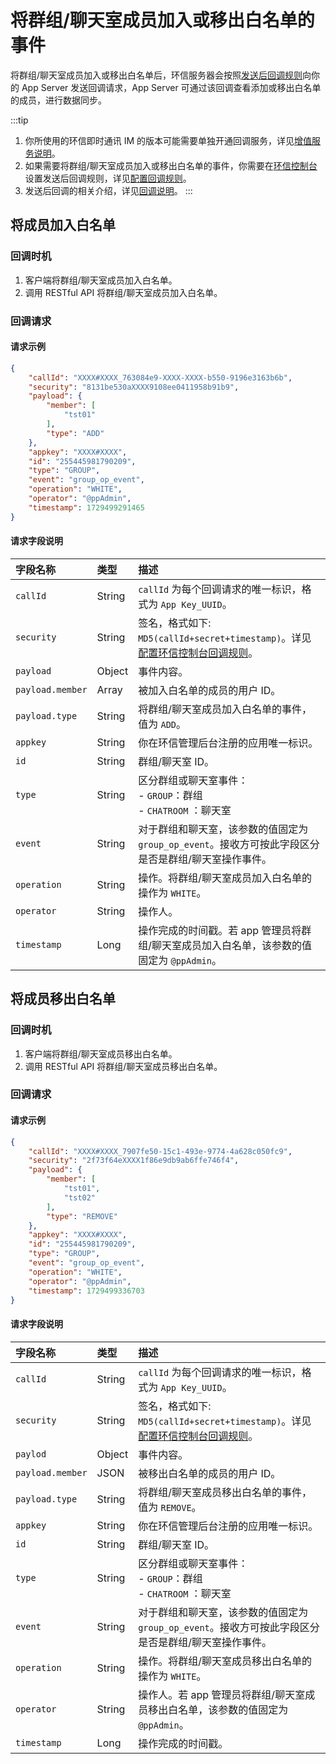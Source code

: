 # 将群组/聊天室成员加入或移出白名单的事件

将群组/聊天室成员加入或移出白名单后，环信服务器会按照[发送后回调规则](/product/enable_and_configure_IM.html#配置回调规则)向你的 App Server 发送回调请求，App Server 可通过该回调查看添加或移出白名单的成员，进行数据同步。

:::tip
1. 你所使用的环信即时通讯 IM 的版本可能需要单独开通回调服务，详见[增值服务说明](/product/pricing.html#增值服务费用)。
2. 如果需要将群组/聊天室成员加入或移出白名单的事件，你需要在[环信控制台](https://console.easemob.com/user/login)设置发送后回调规则，详见[配置回调规则](/product/enable_and_configure_IM.html#配置回调规则)。
3. 发送后回调的相关介绍，详见[回调说明](/document/server-side/callback_postsending.html)。
:::

## 将成员加入白名单

### 回调时机

1. 客户端将群组/聊天室成员加入白名单。
2. 调用 RESTful API 将群组/聊天室成员加入白名单。

### 回调请求

#### 请求示例

```json
{
	"callId": "XXXX#XXXX_763084e9-XXXX-XXXX-b550-9196e3163b6b",
	"security": "8131be530aXXXX9108ee0411958b91b9",
	"payload": {
		"member": [
			"tst01"
		],
		"type": "ADD"
	},
	"appkey": "XXXX#XXXX",
	"id": "255445981790209",
	"type": "GROUP",
	"event": "group_op_event",
	"operation": "WHITE",
	"operator": "@ppAdmin",
	"timestamp": 1729499291465
}
```

#### 请求字段说明

| 字段名称         | 类型   | 描述                                                         |
| :------------- | :----- | :----------------------------------------------------------- |
| `callId`       | String | `callId` 为每个回调请求的唯一标识，格式为 `App Key_UUID`。      |
| `security`     | String | 签名，格式如下: `MD5(callId+secret+timestamp)`。详见[配置环信控制台回调规则](/product/enable_and_configure_IM.html#配置回调规则)。|
| `payload`       | Object | 事件内容。                                                     |
| `payload.member` | Array   | 被加入白名单的成员的用户 ID。 | 
| `payload.type` | String | 将群组/聊天室成员加入白名单的事件，值为 `ADD`。                                    |
| `appkey`       | String | 你在环信管理后台注册的应用唯一标识。                           |
| `id`           | String | 群组/聊天室 ID。                                                |
| `type`         | String | 区分群组或聊天室事件：<br/> - `GROUP`：群组 <br/> - `CHATROOM` ：聊天室     |
| `event`        | String | 对于群组和聊天室，该参数的值固定为 `group_op_event`。接收方可按此字段区分是否是群组/聊天室操作事件。 |
| `operation`    | String | 操作。将群组/聊天室成员加入白名单的操作为 `WHITE`。 |
| `operator`     | String | 操作人。                                                       |
| `timestamp`    | Long   | 操作完成的时间戳。若 app 管理员将群组/聊天室成员加入白名单，该参数的值固定为 `@ppAdmin`。  |

## 将成员移出白名单

### 回调时机

1. 客户端将群组/聊天室成员移出白名单。
2. 调用 RESTful API 将群组/聊天室成员移出白名单。

### 回调请求

#### 请求示例

```json
{
	"callId": "XXXX#XXXX_7907fe50-15c1-493e-9774-4a628c050fc9",
	"security": "2f73f64eXXXX1f86e9db9ab6ffe746f4",
	"payload": {
		"member": [
			"tst01",
			"tst02"
		],
		"type": "REMOVE"
	},
	"appkey": "XXXX#XXXX",
	"id": "255445981790209",
	"type": "GROUP",
	"event": "group_op_event",
	"operation": "WHITE",
	"operator": "@ppAdmin",
	"timestamp": 1729499336703
}
```

#### 请求字段说明

| 字段名称         | 类型   | 描述                                                         |
| :------------- | :----- | :----------------------------------------------------------- |
| `callId`       | String | `callId` 为每个回调请求的唯一标识，格式为 `App Key_UUID`。      |
| `security`     | String | 签名，格式如下: `MD5(callId+secret+timestamp)`。详见[配置环信控制台回调规则](/product/enable_and_configure_IM.html#配置回调规则)。|
| `paylod`       | Object | 事件内容。                                                     |
| `payload.member` | JSON   | 被移出白名单的成员的用户 ID。 | 
| `payload.type` | String | 将群组/聊天室成员移出白名单的事件，值为 `REMOVE`。          |
| `appkey`       | String | 你在环信管理后台注册的应用唯一标识。                           |
| `id`           | String | 群组/聊天室 ID。                                                |
| `type`         | String | 区分群组或聊天室事件：<br/> - `GROUP`：群组 <br/> - `CHATROOM` ：聊天室     |
| `event`        | String | 对于群组和聊天室，该参数的值固定为 `group_op_event`。接收方可按此字段区分是否是群组/聊天室操作事件。 |
| `operation`    | String | 操作。将群组/聊天室成员移出白名单的操作为 `WHITE`。 |
| `operator`     | String | 操作人。若 app 管理员将群组/聊天室成员移出白名单，该参数的值固定为 `@ppAdmin`。                                                       |
| `timestamp`    | Long   | 操作完成的时间戳。 |















